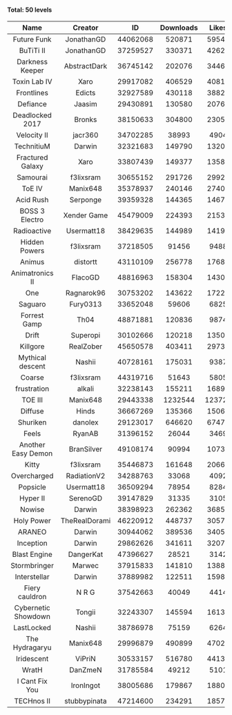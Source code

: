 #### Total: 50 levels

| Name | Creator | ID | Downloads | Likes |
|:---:|:---:|:---:|:---:|:---:|
| Future Funk | JonathanGD | 44062068 | 520871 | 59549
| BuTiTi II | JonathanGD | 37259527 | 330371 | 42620
| Darkness Keeper | AbstractDark | 36745142 | 202076 | 34460
| Toxin Lab IV | Xaro | 29917082 | 406529 | 40819
| Frontlines | Edicts | 32927589 | 430118 | 38821
| Defiance | Jaasim | 29430891 | 130580 | 20767
| Deadlocked 2017 | Bronks | 38150633 | 304800 | 23058
| Velocity II | jacr360 | 34702285 | 38993 | 4904
| TechnitiuM | Darwin | 32321683 | 149790 | 13201
| Fractured Galaxy  | Xaro | 33807439 | 149377 | 13580
| Samourai | f3lixsram | 30655152 | 291726 | 29922
| ToE IV  | Manix648 | 35378937 | 240146 | 27400
| Acid Rush | Serponge | 39359328 | 144365 | 14677
| BOSS 3 Electro | Xender Game | 45479009 | 224393 | 21530
| Radioactive | Usermatt18 | 38429635 | 144989 | 14191
| Hidden Powers | f3lixsram | 37218505 | 91456 | 9488
| Animus | distortt | 43110109 | 256778 | 17682
| Animatronics II | FlacoGD | 48816963 | 158304 | 14302
| One | Ragnarok96 | 30753202 | 143622 | 17225
| Saguaro | Fury0313 | 33652048 | 59606 | 6825
| Forrest Gamp | Th04 | 48871881 | 120836 | 9874
| Drift | Superopi | 30102666 | 120218 | 13509
| Killgore | RealZober | 45650578 | 403411 | 29733
| Mythical descent | Nashii | 40728161 | 175031 | 9387
| Coarse | f3lixsram | 44319716 | 51643 | 5805
| frustration | alkali | 32238143 | 155211 | 16897
| TOE III | Manix648 | 29443338 | 1232544 | 123725
| Diffuse | Hinds | 36667269 | 135366 | 15069
| Shuriken | danolex | 29123017 | 646620 | 67472
| Feels | RyanAB | 31396152 | 26044 | 3469
| Another Easy Demon | BranSilver | 49108174 | 90994 | 10730
| Kitty | f3lixsram | 35446873 | 161648 | 20660
| Overcharged | RadiationV2 | 34288763 | 33068 | 4092
| Popsicle | Usermatt18 | 36509294 | 78954 | 8284
| Hyper II | SerenoGD | 39147829 | 31335 | 3105
| Nowise | Darwin | 38398923 | 262362 | 36856
| Holy Power | TheRealDorami | 46220912 | 448737 | 30570
| ARANEO | Darwin | 30944062 | 389536 | 34057
| Inception | Darwin | 29862626 | 341611 | 32076
| Blast Engine | DangerKat | 47396627 | 28521 | 3142
| Stormbringer | Marwec | 37915833 | 141810 | 13883
| Interstellar | Darwin | 37889982 | 122511 | 15987
| Fiery cauldron | N R G | 37542663 | 40049 | 4414
| Cybernetic Showdown  | Tongii | 32243307 | 145594 | 16134
| LastLocked | Nashii | 38786978 | 75159 | 6264
| The Hydragaryu | Manix648 | 29996879 | 490899 | 47029
| Iridescent | ViPriN | 30533157 | 516780 | 44136
| WratH | DanZmeN | 31785584 | 49212 | 5101
| I Cant Fix You | IronIngot | 38005686 | 179867 | 18805
| TECHnos II | stubbypinata | 47214600 | 234291 | 18577
